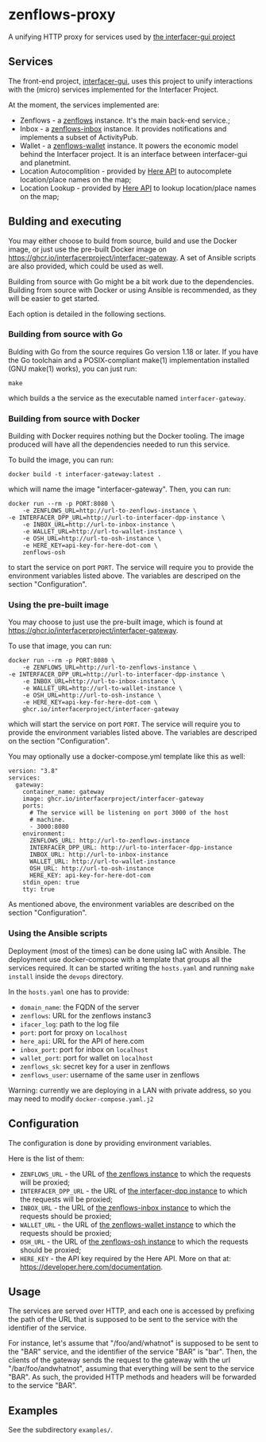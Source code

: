 <!--
SPDX-License-Identifier: AGPL-3.0-or-later
Copyright (C) 2022-2023 Dyne.org foundation <foundation@dyne.org>.

This program is free software: you can redistribute it and/or modify
it under the terms of the GNU Affero General Public License as
published by the Free Software Foundation, either version 3 of the
License, or (at your option) any later version.

This program is distributed in the hope that it will be useful,
but WITHOUT ANY WARRANTY; without even the implied warranty of
MERCHANTABILITY or FITNESS FOR A PARTICULAR PURPOSE.  See the
GNU Affero General Public License for more details.

You should have received a copy of the GNU Affero General Public License
along with this program.  If not, see <https://www.gnu.org/licenses/>.
-->

# zenflows-proxy

A unifying HTTP proxy for services used by
[the interfacer-gui project](https://github.com/interfacerproject/interfacer-gui)


## Services

The front-end project,
[interfacer-gui](https://github.com/interfacerproject/interfacer-gui),
uses this project to unify interactions with the (micro) services
implemented for the Interfacer Project.

At the moment, the services implemented are:

* Zenflows - a [zenflows](https://github.com/interfacerproject/zenflows)
  instance.  It's the main back-end service.;
* Inbox - a [zenflows-inbox](https://github.com/interfacerproject/zenflows-inbox)
  instance.  It provides notifications and implements a subset of ActivityPub.
* Wallet - a [zenflows-wallet](https://github.com/interfacerproject/zenflows-wallet)
  instance.  It powers the economic model behind the Interfacer
  project.  It is an interface between interfacer-gui and planetmint.
* Location Autocomplition - provided by
  [Here API](https://autocomplete.search.hereapi.com/v1/autocomplete)
  to autocomplete location/place names on the map;
* Location Lookup - provided by
  [Here API](https://lookup.search.hereapi.com/v1/lookup) to lookup
  location/place names on the map;


## Bulding and executing

You may either choose to build from source, build and use the Docker
image, or just use the pre-built Docker image on
https://ghcr.io/interfacerproject/interfacer-gateway.  A set of
Ansible scripts are also provided, which could be used as well.

Building from source with Go might be a bit work due to the
dependencies.  Building from source with Docker or using Ansible
is recommended, as they will be easier to get started.

Each option is detailed in the following sections.


### Building from source with Go

Bulding with Go from the source requires Go version 1.18 or later.
If you have the Go toolchain and a POSIX-compliant make(1)
implementation installed (GNU make(1) works), you can just run:

	make

which builds a the service as the executable named `interfacer-gateway`.


### Building from source with Docker

Building with Docker requires nothing but the Docker tooling.  The
image produced will have all the dependencies needed to run this
service.

To build the image, you can run:

	docker build -t interfacer-gateway:latest .

which will name the image "interfacer-gateway".  Then, you can run:

	docker run --rm -p PORT:8080 \
		-e ZENFLOWS_URL=http://url-to-zenflows-instance \
    -e INTERFACER_DPP_URL=http://url-to-interfacer-dpp-instance \
		-e INBOX_URL=http://url-to-inbox-instance \
		-e WALLET_URL=http://url-to-wallet-instance \
		-e OSH_URL=http://url-to-osh-instance \
		-e HERE_KEY=api-key-for-here-dot-com \
		zenflows-osh

to start the service on port `PORT`.  The service will require you
to provide the environment variables listed above.  The variables
are descriped on the section "Configuration".


### Using the pre-built image

You may choose to just use the pre-built image, which is found at
https://ghcr.io/interfacerproject/interfacer-gateway.

To use that image, you can run:

	docker run --rm -p PORT:8080 \
		-e ZENFLOWS_URL=http://url-to-zenflows-instance \
    -e INTERFACER_DPP_URL=http://url-to-interfacer-dpp-instance \
		-e INBOX_URL=http://url-to-inbox-instance \
		-e WALLET_URL=http://url-to-wallet-instance \
		-e OSH_URL=http://url-to-osh-instance \
		-e HERE_KEY=api-key-for-here-dot-com \
		ghcr.io/interfacerproject/interfacer-gateway

which will start the service on port `PORT`. The service will require
you to provide the environment variables listed above.  The variables
are descriped on the section "Configuration".

You may optionally use a docker-compose.yml template like this as well:

```
version: "3.8"
services:
  gateway:
    container_name: gateway
    image: ghcr.io/interfacerproject/interfacer-gateway
    ports:
      # The service will be listening on port 3000 of the host
      # machine.
      - 3000:8080
    environment:
      ZENFLOWS_URL: http://url-to-zenflows-instance
      INTERFACER_DPP_URL: http://url-to-interfacer-dpp-instance
      INBOX_URL: http://url-to-inbox-instance
      WALLET_URL: http://url-to-wallet-instance
      OSH_URL: http://url-to-osh-instance
      HERE_KEY: api-key-for-here-dot-com
    stdin_open: true
    tty: true
```

As mentioned above, the environment variables are described on the
section "Configuration".

### Using the Ansible scripts

Deployment (most of the times) can be done using IaC with Ansible.
The deployment use docker-compose with a template that groups all the services required.
It can be started writing the `hosts.yaml` and running `make install` inside the `devops` directory.

In the `hosts.yaml` one has to provide:
 - `domain_name`: the FQDN of the server
 - `zenflows`: URL for the zenflows instanc3
 - `ifacer_log`: path to the log file
 - `port`: port for proxy on `localhost`
 - `here_api`: URL for the API of here.com
 - `inbox_port`: port for inbox on `localhost`
 - `wallet_port`: port for wallet on `localhost`
 - `zenflows_sk`: secret key for a user in zenflows
 - `zenflows_user`: username of the same user in zenflows

Warning: currently we are deploying in a LAN with private address, so you may need to modify `docker-compose.yaml.j2`


## Configuration

The configuration is done by providing environment variables.

Here is the list of them:

* `ZENFLOWS_URL` - the URL of
  [the zenflows instance](https://github.com/interfacerproject/zenflows)
  to which the requests will be proxied;
* `INTERFACER_DPP_URL` - the URL of
  [the interfacer-dpp instance](https://github.com/interfacerproject/interfacer-dpp)
  to which the requests will be proxied;
* `INBOX_URL` - the URL of
  [the zenflows-inbox instance](https://github.com/interfacerproject/zenflows-inbox)
  to which the requests should be proxied;
* `WALLET_URL` - the URL of
  [the zenflows-wallet instance](https://github.com/interfacerproject/zenflows-wallet)
  to which the requests should be proxied;
* `OSH_URL` - the URL of
  [the zenflows-osh instance](https://github.com/interfacerproject/zenflows-osh)
  to which the requests should be proxied;
* `HERE_KEY` - the API key required by the Here API.  More on that
  at: https://developer.here.com/documentation.


## Usage

The services are served over HTTP, and each one is accessed by
prefixing the path of the URL that is supposed to be sent to the
service with the identifier of the service.

For instance, let's assume that "/foo/and/whatnot" is supposed to be
sent to the "BAR" service, and the identifier of the service "BAR"
is "bar".  Then, the clients of the gateway sends the request to
the gateway with the url "/bar/foo/andwhatnot", assuming that
everything will be sent to the service "BAR".  As such, the provided
HTTP methods and headers will be forwarded to the service "BAR".


## Examples

See the subdirectory `examples/`.
